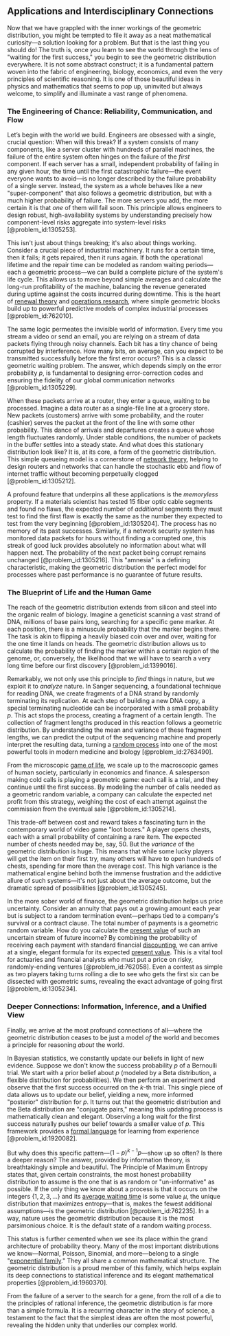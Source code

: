 ## Applications and Interdisciplinary Connections

Now that we have grappled with the inner workings of the geometric distribution, you might be tempted to file it away as a neat mathematical curiosity—a solution looking for a problem. But that is the last thing you should do! The truth is, once you learn to see the world through the lens of "waiting for the first success," you begin to see the geometric distribution everywhere. It is not some abstract construct; it is a fundamental pattern woven into the fabric of engineering, biology, economics, and even the very principles of scientific reasoning. It is one of those beautiful ideas in physics and mathematics that seems to pop up, uninvited but always welcome, to simplify and illuminate a vast range of phenomena.

### The Engineering of Chance: Reliability, Communication, and Flow

Let’s begin with the world we build. Engineers are obsessed with a single, crucial question: When will this break? If a system consists of many components, like a server cluster with hundreds of parallel machines, the failure of the entire system often hinges on the failure of the *first* component. If each server has a small, independent probability of failing in any given hour, the time until the first catastrophic failure—the event everyone wants to avoid—is no longer described by the failure probability of a single server. Instead, the system as a whole behaves like a new "super-component" that also follows a geometric distribution, but with a much higher probability of failure. The more servers you add, the more certain it is that *one* of them will fail soon. This principle allows engineers to design robust, high-availability systems by understanding precisely how component-level risks aggregate into system-level risks [@problem_id:1305253].

This isn't just about things breaking; it's also about things working. Consider a crucial piece of industrial machinery. It runs for a certain time, then it fails; it gets repaired, then it runs again. If both the operational lifetime and the repair time can be modeled as random waiting periods—each a geometric process—we can build a complete picture of the system's life cycle. This allows us to move beyond simple averages and calculate the long-run profitability of the machine, balancing the revenue generated during uptime against the costs incurred during downtime. This is the heart of [renewal theory](@article_id:262755) and [operations research](@article_id:145041), where simple geometric blocks build up to powerful predictive models of complex industrial processes [@problem_id:762010].

The same logic permeates the invisible world of information. Every time you stream a video or send an email, you are relying on a stream of data packets flying through noisy channels. Each bit has a tiny chance of being corrupted by interference. How many bits, on average, can you expect to be transmitted successfully before the first error occurs? This is a classic geometric waiting problem. The answer, which depends simply on the error probability $p$, is fundamental to designing error-correction codes and ensuring the fidelity of our global communication networks [@problem_id:1305229].

When these packets arrive at a router, they enter a queue, waiting to be processed. Imagine a data router as a single-file line at a grocery store. New packets (customers) arrive with some probability, and the router (cashier) serves the packet at the front of the line with some other probability. This dance of arrivals and departures creates a queue whose length fluctuates randomly. Under stable conditions, the number of packets in the buffer settles into a steady state. And what does this stationary distribution look like? It is, at its core, a form of the geometric distribution. This simple queueing model is a cornerstone of [network theory](@article_id:149534), helping to design routers and networks that can handle the stochastic ebb and flow of internet traffic without becoming perpetually clogged [@problem_id:1305212].

A profound feature that underpins all these applications is the *memoryless* property. If a materials scientist has tested 15 fiber optic cable segments and found no flaws, the expected number of *additional* segments they must test to find the first flaw is exactly the same as the number they expected to test from the very beginning [@problem_id:1305204]. The process has no memory of its past successes. Similarly, if a network security system has monitored data packets for hours without finding a corrupted one, this streak of good luck provides absolutely no information about what will happen next. The probability of the next packet being corrupt remains unchanged [@problem_id:1305216]. This "amnesia" is a defining characteristic, making the geometric distribution the perfect model for processes where past performance is no guarantee of future results.

### The Blueprint of Life and the Human Game

The reach of the geometric distribution extends from silicon and steel into the organic realm of biology. Imagine a geneticist scanning a vast strand of DNA, millions of base pairs long, searching for a specific
gene marker. At each position, there is a minuscule probability that the marker begins there. The task is akin to flipping a heavily biased coin over and over, waiting for the one time it lands on heads. The geometric distribution allows us to calculate the probability of finding the marker within a certain region of the genome, or, conversely, the likelihood that we will have to search a very long time before our first discovery [@problem_id:1399016].

Remarkably, we not only use this principle to *find* things in nature, but we exploit it to *analyze* nature. In Sanger sequencing, a foundational technique for reading DNA, we create fragments of a DNA strand by randomly terminating its replication. At each step of building a new DNA copy, a special terminating nucleotide can be incorporated with a small probability $p$. This act stops the process, creating a fragment of a certain length. The collection of fragment lengths produced in this reaction follows a geometric distribution. By understanding the mean and variance of these fragment lengths, we can predict the output of the sequencing machine and properly interpret the resulting data, turning a [random process](@article_id:269111) into one of the most powerful tools in modern medicine and biology [@problem_id:2763490].

From the microscopic [game of life](@article_id:636835), we scale up to the macroscopic games of human society, particularly in economics and finance. A salesperson making cold calls is playing a geometric game: each call is a trial, and they continue until the first success. By modeling the number of calls needed as a geometric random variable, a company can calculate the expected net profit from this strategy, weighing the cost of each attempt against the commission from the eventual sale [@problem_id:1305214].

This trade-off between cost and reward takes a fascinating turn in the contemporary world of video game "loot boxes." A player opens chests, each with a small probability of containing a rare item. The expected number of chests needed may be, say, 50. But the *variance* of the geometric distribution is huge. This means that while some lucky players will get the item on their first try, many others will have to open hundreds of chests, spending far more than the average cost. This high variance is the mathematical engine behind both the immense frustration and the addictive allure of such systems—it's not just about the average outcome, but the dramatic spread of possibilities [@problem_id:1305245].

In the more sober world of finance, the geometric distribution helps us price uncertainty. Consider an annuity that pays out a growing amount each year but is subject to a random termination event—perhaps tied to a company's survival or a contract clause. The total number of payments is a geometric random variable. How do you calculate the [present value](@article_id:140669) of such an uncertain stream of future income? By combining the probability of receiving each payment with standard financial [discounting](@article_id:138676), we can arrive at a single, elegant formula for its expected [present value](@article_id:140669). This is a vital tool for actuaries and financial analysts who must put a price on risky, randomly-ending ventures [@problem_id:762058]. Even a contest as simple as two players taking turns rolling a die to see who gets the first six can be dissected with geometric sums, revealing the exact advantage of going first [@problem_id:1305234].

### Deeper Connections: Information, Inference, and a Unified View

Finally, we arrive at the most profound connections of all—where the geometric distribution ceases to be just a model *of* the world and becomes a principle for reasoning *about* the world.

In Bayesian statistics, we constantly update our beliefs in light of new evidence. Suppose we don't know the success probability $p$ of a Bernoulli trial. We start with a prior belief about $p$ (modeled by a Beta distribution, a flexible distribution for probabilities). We then perform an experiment and observe that the first success occurred on the $k$-th trial. This single piece of data allows us to update our belief, yielding a new, more informed "posterior" distribution for $p$. It turns out that the geometric distribution and the Beta distribution are "conjugate pairs," meaning this updating process is mathematically clean and elegant. Observing a long wait for the first success naturally pushes our belief towards a smaller value of $p$. This framework provides a [formal language](@article_id:153144) for learning from experience [@problem_id:1920082].

But why does this specific pattern—$(1-p)^{k-1}p$—show up so often? Is there a deeper reason? The answer, provided by information theory, is breathtakingly simple and beautiful. The Principle of Maximum Entropy states that, given certain constraints, the most honest probability distribution to assume is the one that is as random or "un-informative" as possible. If the only thing we know about a process is that it occurs on the integers $\{1, 2, 3, \dots\}$ and its [average waiting time](@article_id:274933) is some value $\mu$, the unique distribution that maximizes entropy—that is, makes the fewest additional assumptions—is the geometric distribution [@problem_id:762235]. In a way, nature uses the geometric distribution because it is the most parsimonious choice. It is the default state of a random waiting process.

This status is further cemented when we see its place within the grand architecture of probability theory. Many of the most important distributions we know—Normal, Poisson, Binomial, and more—belong to a single "[exponential family](@article_id:172652)." They all share a common mathematical structure. The geometric distribution is a proud member of this family, which helps explain its deep connections to statistical inference and its elegant mathematical properties [@problem_id:1960370].

From the failure of a server to the search for a gene, from the roll of a die to the principles of rational inference, the geometric distribution is far more than a simple formula. It is a recurring character in the story of science, a testament to the fact that the simplest ideas are often the most powerful, revealing the hidden unity that underlies our complex world.